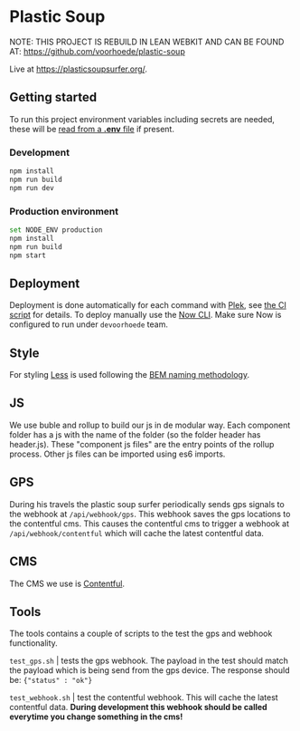 # Plastic Soup 

NOTE: THIS PROJECT IS REBUILD IN LEAN WEBKIT AND CAN BE FOUND AT: https://github.com/voorhoede/plastic-soup

Live at https://plasticsoupsurfer.org/.

## Getting started
To run this project environment variables including secrets are needed, these will be [read from a **.env** file](https://github.com/motdotla/dotenv) if present.

### Development
```bash
npm install
npm run build
npm run dev
```

### Production environment
```bash
set NODE_ENV production
npm install
npm run build
npm start
```

## Deployment
Deployment is done automatically for each command with [Plek](https://plek.now.sh/), see [the CI script](.circleci/config.yml) for details. To deploy manually use the [Now CLI](https://github.com/zeit/now-cli). Make sure Now is configured to run under `devoorhoede` team.

## Style
For styling [Less](http://lesscss.org/) is used following the [BEM naming methodology](http://getbem.com/).

## JS
We use buble and rollup to build our js in de modular way.
Each component folder has a js with the name of the folder (so the folder header has header.js).
These "component js files" are the entry points of the rollup process. Other js files can be imported using es6 imports.

## GPS
During his travels the plastic soup surfer periodically sends gps signals to the webhook at `/api/webhook/gps`.
This webhook saves the gps locations to the contentful cms. This causes the contentful cms to trigger a webhook at `/api/webhook/contentful` which will cache the latest contentful data.

## CMS
The CMS we use is [Contentful](https://www.contentful.com).

## Tools
The tools contains a couple of scripts to the test the gps and webhook functionality.

`test_gps.sh` | tests the gps webhook. The payload in the test should match the payload which is being send from the gps device. The response should be: `{"status" : "ok"}`

`test_webhook.sh` | test the contentful webhook. This will cache the latest contentful data. **During development this webhook should be called everytime you change something in the cms!**
